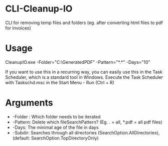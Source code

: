 CLI-Cleanup-IO
==============

CLI for removing temp files and folders (eg. after converting html files to pdf for invoices)


Usage
=====

CleanupIO.exe -Folder="C:\GeneratedPDF" -Pattern="\*.\*" -Days="10"

If you want to use this in a recurring way, you can easily use this in the Task Scheduler, which is a standard tool in Windows. Execute the Task Scheduler with Taskschd.msc in the Start Menu - Run (Ctrl + R)

Arguments 
=====

* -Folder : Which folder needs to be iterated
* -Pattern: Delete which fileSearchPattern? (Eg. *.* = all, *.pdf = all pdf files)
* -Days: The minimal age of the file in days
* -Subdir: Searches through all directories (SearchOption.AllDirectories),  (default: SearchOption.TopDirectoryOnly)
